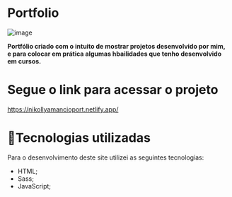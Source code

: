 # Portfolio

![image](https://user-images.githubusercontent.com/73564732/146068574-451a7a7a-bca0-4ab6-99f9-f9725811dbdb.png)
 


**Portfólio criado com o intuito de mostrar projetos desenvolvido por mim, e para colocar em prática algumas hbailidades que tenho desenvolvido em cursos.**



 # Segue o link para acessar o projeto 
 https://nikollyamancioport.netlify.app/


# 💼Tecnologias utilizadas
Para o desenvolvimento deste site utilizei as seguintes tecnologias:

- HTML;
- Sass;
- JavaScript;

